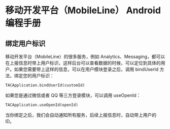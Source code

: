 # 移动开发平台（MobileLine） Android 编程手册

## 绑定用户标识

移动开发平台（MobileLine）的很多服务，例如 Analytics、Messaging，都可以在上报信息时带上用户标识，这样后台可以查看数据的时候，可以定位到具体的用户。如果您需要带上这样的信息，可以在用户模块登录之后，调用 bindUserId 方法，绑定您的用户标识：

```
TACApplication.bindUserId(customId)
```

如果您是通过微信或者 QQ 等三方登录模块，可以调用 useOpenId：

```
TACApplication.useOpenId(openId)
```

当你绑定之后，我们会自动通知所有服务，后续上报信息时，自动带上用户的 ID。
